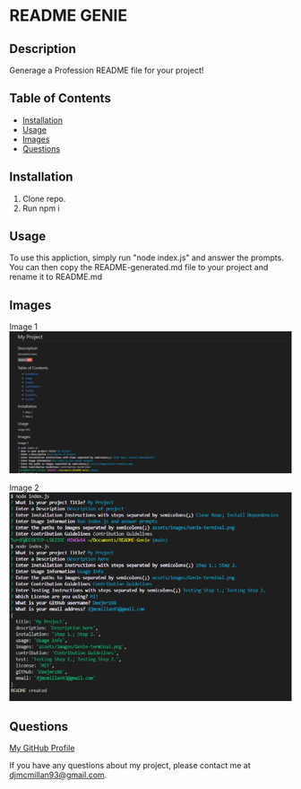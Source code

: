 # README GENIE
## Description
Generage a Profession README file for your project!
## Table of Contents
- [Installation](#installation)
- [Usage](#usage)
- [Images](#images)
- [Questions](#questions)

## Installation
1. Clone repo.
2. Run npm i

## Usage
To use this appliction, simply run "node index.js" and answer the prompts. You can then copy the README-generated.md file to your project and rename it to README.md

## Images
Image 1
![](assets/images/Genie-README.png)

Image 2
![](assets/images/Genie-terminal.png)

## Questions
[My GitHub Profile](https://github.com/Deejerz88)

If you have any questions about my project, please contact me at [djmcmillan93@gmail.com](mailto:djmcmillan93@gmail.com).

